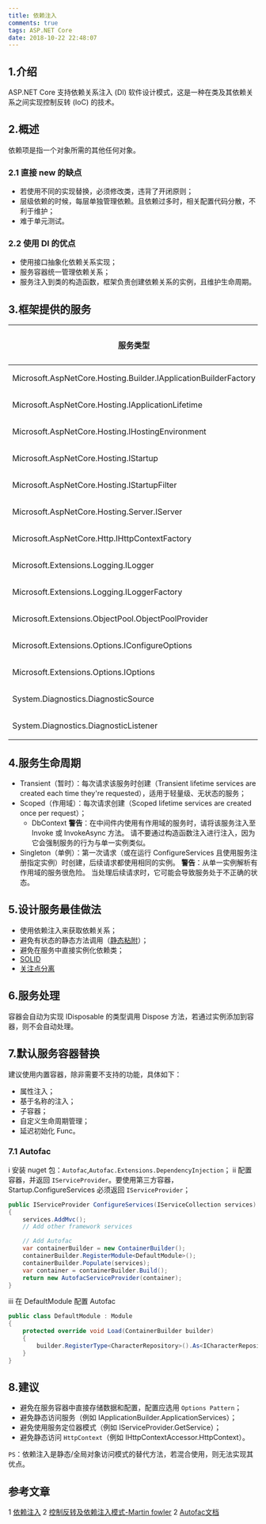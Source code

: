 ```yaml
---
title: 依赖注入
comments: true
tags: ASP.NET Core
date: 2018-10-22 22:48:07
---
```


## 1.介绍

ASP.NET Core 支持依赖关系注入 (DI) 软件设计模式，这是一种在类及其依赖关系之间实现控制反转 (IoC) 的技术。

<!--more-->

## 2.概述

依赖项是指一个对象所需的其他任何对象。

### 2.1 直接 new 的缺点

- 若使用不同的实现替换，必须修改类，违背了开闭原则；
- 层级依赖的时候，每层单独管理依赖。且依赖过多时，相关配置代码分散，不利于维护；
- 难于单元测试。

### 2.2 使用 DI 的优点

- 使用接口抽象化依赖关系实现；
- 服务容器统一管理依赖关系；
- 服务注入到类的构造函数，框架负责创建依赖关系的实例，且维护生命周期。

## 3.框架提供的服务

服务类型|生存期
----|:--:
Microsoft.AspNetCore.Hosting.Builder.IApplicationBuilderFactory|暂时
Microsoft.AspNetCore.Hosting.IApplicationLifetime|单例
Microsoft.AspNetCore.Hosting.IHostingEnvironment|单例
Microsoft.AspNetCore.Hosting.IStartup|单例
Microsoft.AspNetCore.Hosting.IStartupFilter|暂时
Microsoft.AspNetCore.Hosting.Server.IServer|单例
Microsoft.AspNetCore.Http.IHttpContextFactory|暂时
Microsoft.Extensions.Logging.ILogger<T>|单例
Microsoft.Extensions.Logging.ILoggerFactory|单例
Microsoft.Extensions.ObjectPool.ObjectPoolProvider|单例
Microsoft.Extensions.Options.IConfigureOptions<T>|暂时
Microsoft.Extensions.Options.IOptions<T>|单例
System.Diagnostics.DiagnosticSource|单例
System.Diagnostics.DiagnosticListener|单例

## 4.服务生命周期

- Transient（暂时）：每次请求该服务时创建（Transient lifetime services are created each time they're requested），适用于轻量级、无状态的服务；
- Scoped（作用域）：每次请求创建（Scoped lifetime services are created once per request）；
  - DbContext
**警告**：在中间件内使用有作用域的服务时，请将该服务注入至 Invoke 或 InvokeAsync 方法。 请不要通过构造函数注入进行注入，因为它会强制服务的行为与单一实例类似。
- Singleton（单例）：第一次请求（或在运行 ConfigureServices 且使用服务注册指定实例）时创建，后续请求都使用相同的实例。
**警告**：从单一实例解析有作用域的服务很危险。 当处理后续请求时，它可能会导致服务处于不正确的状态。

## 5.设计服务最佳做法

- 使用依赖注入来获取依赖关系；
- 避免有状态的静态方法调用（[静态粘附](https://deviq.com/static-cling/)）；
- 避免在服务中直接实例化依赖类；
- [SOLID](https://deviq.com/solid/)
- [关注点分离](https://docs.microsoft.com/zh-cn/dotnet/standard/modern-web-apps-azure-architecture/architectural-principles#separation-of-concerns)

## 6.服务处理

容器会自动为实现 IDisposable 的类型调用 Dispose 方法，若通过实例添加到容器，则不会自动处理。

## 7.默认服务容器替换

建议使用内置容器，除非需要不支持的功能，具体如下：

- 属性注入；
- 基于名称的注入；
- 子容器；
- 自定义生命周期管理；
- 延迟初始化 Func<T>。

### 7.1 Autofac

i 安装 nuget 包：`Autofac`,`Autofac.Extensions.DependencyInjection`；
ii 配置容器，并返回 `IServiceProvider`。要使用第三方容器，Startup.ConfigureServices 必须返回 `IServiceProvider`；
```C#
public IServiceProvider ConfigureServices(IServiceCollection services)
{
    services.AddMvc();
    // Add other framework services

    // Add Autofac
    var containerBuilder = new ContainerBuilder();
    containerBuilder.RegisterModule<DefaultModule>();
    containerBuilder.Populate(services);
    var container = containerBuilder.Build();
    return new AutofacServiceProvider(container);
}
```
iii 在 DefaultModule 配置 Autofac
```C#
public class DefaultModule : Module
{
    protected override void Load(ContainerBuilder builder)
    {
        builder.RegisterType<CharacterRepository>().As<ICharacterRepository>();
    }
}
```

## 8.建议

- 避免在服务容器中直接存储数据和配置，配置应选用 `Options Pattern`；
- 避免静态访问服务（例如 IApplicationBuilder.ApplicationServices）；
- 避免使用服务定位器模式（例如 IServiceProvider.GetService）；
- 避免静态访问 `HttpContext`（例如 IHttpContextAccessor.HttpContext）。

`PS`：依赖注入是静态/全局对象访问模式的替代方法，若混合使用，则无法实现其优点。

## 参考文章

1 [依赖注入](https://docs.microsoft.com/zh-cn/aspnet/core/fundamentals/dependency-injection?view=aspnetcore-2.1)
2 [控制反转及依赖注入模式-Martin fowler](https://www.martinfowler.com/articles/injection.html)
2 [Autofac文档](https://docs.autofac.org/en/latest/integration/aspnetcore.html)